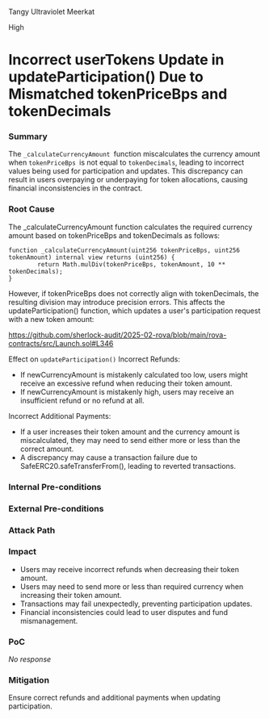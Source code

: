Tangy Ultraviolet Meerkat

High

# Incorrect userTokens Update in updateParticipation() Due to Mismatched tokenPriceBps and tokenDecimals

### Summary

The `_calculateCurrencyAmount `function miscalculates the currency amount when `tokenPriceBps `is not equal to `tokenDecimals`, leading to incorrect values being used for participation and updates. This discrepancy can result in users overpaying or underpaying for token allocations, causing financial inconsistencies in the contract.

### Root Cause

The _calculateCurrencyAmount function calculates the required currency amount based on tokenPriceBps and tokenDecimals as follows:

```solidity
function _calculateCurrencyAmount(uint256 tokenPriceBps, uint256 tokenAmount) internal view returns (uint256) {
        return Math.mulDiv(tokenPriceBps, tokenAmount, 10 ** tokenDecimals);
}
```

However, if tokenPriceBps does not correctly align with tokenDecimals, the resulting division may introduce precision errors. This affects the updateParticipation() function, which updates a user's participation request with a new token amount:

https://github.com/sherlock-audit/2025-02-rova/blob/main/rova-contracts/src/Launch.sol#L346

Effect on `updateParticipation()`
Incorrect Refunds:
 - If newCurrencyAmount is mistakenly calculated too low, users might receive an excessive refund when reducing their token amount.
 - If newCurrencyAmount is mistakenly high, users may receive an insufficient refund or no refund at all.
 
Incorrect Additional Payments:
- If a user increases their token amount and the currency amount is miscalculated, they may need to send either more or less than the correct amount.
- A discrepancy may cause a transaction failure due to SafeERC20.safeTransferFrom(), leading to reverted transactions.


### Internal Pre-conditions

### External Pre-conditions

### Attack Path


### Impact

- Users may receive incorrect refunds when decreasing their token amount.
- Users may need to send more or less than required currency when increasing their token amount.
- Transactions may fail unexpectedly, preventing participation updates.
- Financial inconsistencies could lead to user disputes and fund mismanagement.

### PoC

_No response_

### Mitigation

Ensure correct refunds and additional payments when updating participation.